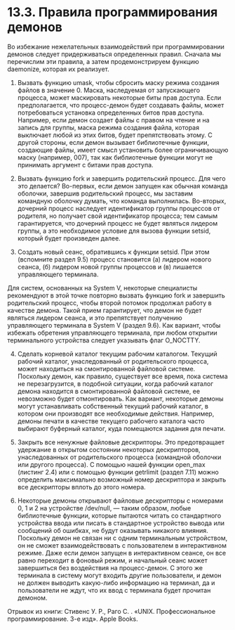 # 13.3. Правила программирования демонов

Во избежание нежелательных взаимодействий при программировании демонов следует придерживаться определенных правил. Сначала мы перечислим эти правила, а затем продемонстрируем функцию daemonize, которая их реализует.

1. Вызвать функцию umask, чтобы сбросить маску режима создания файлов в значение 0. Маска, наследуемая от запускающего процесса, может маскировать некоторые биты прав доступа. Если предполагается, что процесс-демон будет создавать файлы, может потребоваться установка определенных битов прав доступа. Например, если демон создает файлы с правом на чтение и на запись для группы, маска режима создания файла, которая выключает любой из этих битов, будет препятствовать этому. C другой стороны, если демон вызывает библиотечные функции, создающие файлы, имеет смысл установить более ограничивающую маску (например, 007), так как библиотечные функции могут не принимать аргумент с битами прав доступа.

2. Вызвать функцию fork и завершить родительский процесс. Для чего это делается? Во-первых, если демон запущен как обычная команда оболочки, завершив родительский процесс, мы заставим командную оболочку думать, что команда выполнилась. Во-вторых, дочерний процесс наследует идентификатор группы процессов от родителя, но получает свой идентификатор процесса; тем самым гарантируется, что дочерний процесс не будет являться лидером группы, а это необходимое условие для вызова функции setsid, который будет произведен далее.

3. Создать новый сеанс, обратившись к функции setsid. При этом (вспомните раздел 9.5) процесс становится (а) лидером нового сеанса, (б) лидером новой группы процессов и (в) лишается управляющего терминала.

Для систем, основанных на System V, некоторые специалисты рекомендуют в этой точке повторно вызвать функцию fork и завершить родительский процесс, чтобы второй потомок продолжал работу в качестве демона. Такой прием гарантирует, что демон не будет являться лидером сеанса, и это препятствует получению управляющего терминала в System V (раздел 9.6). Как вариант, чтобы избежать обретения управляющего терминала, при любом открытии терминального устройства следует указывать флаг O_NOCTTY.

4. Сделать корневой каталог текущим рабочим каталогом. Текущий рабочий каталог, унаследованный от родительского процесса, может находиться на смонтированной файловой системе. Поскольку демон, как правило, существует все время, пока система не перезагрузится, в подобной ситуации, когда рабочий каталог демона находится в смонтированной файловой системе, ее невозможно будет отмонтировать. Как вариант, некоторые демоны могут устанавливать собственный текущий рабочий каталог, в котором они производят все необходимые действия. Например, демоны печати в качестве текущего рабочего каталога часто выбирают буферный каталог, куда помещаются задания для печати.

5. Закрыть все ненужные файловые дескрипторы. Это предотвращает удержание в открытом состоянии некоторых дескрипторов, унаследованных от родительского процесса (командной оболочки или другого процесса). С помощью нашей функции open_max (листинг 2.4) или с помощью функции getrlimit (раздел 7.11) можно определить максимально возможный номер дескриптора и закрыть все дескрипторы вплоть до этого номера.

6. Некоторые демоны открывают файловые дескрипторы с номерами 0, 1 и 2 на устройстве /dev/null, — таким образом, любые библиотечные функции, которые пытаются читать со стандартного устройства ввода или писать в стандартное устройство вывода или сообщений об ошибках, не будут оказывать никакого влияния. Поскольку демон не связан ни с одним терминальным устройством, он не сможет взаимодействовать с пользователем в интерактивном режиме. Даже если демон запущен в интерактивном сеансе, он все равно переходит в фоновый режим, и начальный сеанс может завершиться без воздействия на процесс-демон. С этого же терминала в систему могут входить другие пользователи, и демон не должен выводить какую-либо информацию на терминал, да и пользователи не ждут, что их ввод с терминала будет прочитан демоном.

Отрывок из книги: Стивенс У. Р., Раго С. . «UNIX. Профессиональное программирование. 3-е изд». Apple Books.
